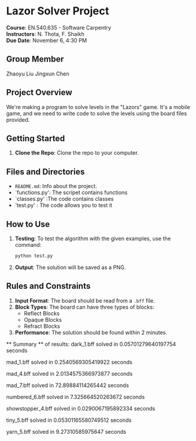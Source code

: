 # Lazor Solver Project

**Course**: EN.540.635 - Software Carpentry  
**Instructors**: N. Thota, F. Shaikh  
**Due Date**: November 6, 4:30 PM  

## Group Member
Zhaoyu Liu
Jingxun Chen
## Project Overview

We're making a program to solve levels in the "Lazors" game. It's a mobile game, and we need to write code to solve the levels using the board files provided.

## Getting Started

1. **Clone the Repo**: Clone the repo to your computer.

## Files and Directories

- `README.md`: Info about the project.
- `functions.py': The scripet contains functions
- `classes.py' :The code contains classes
- 'test.py' : The code allows you to test it

## How to Use

1. **Testing**: To test the algorithm with the given examples, use the command:
   ```bash
   python test.py
   ```
2. **Output**: The solution will be saved as a PNG.

## Rules and Constraints

1. **Input Format**: The board should be read from a `.bff` file.
2. **Block Types**: The board can have three types of blocks:
   - Reflect Blocks
   - Opaque Blocks
   - Refract Blocks
3. **Performance**: The solution should be found within 2 minutes.

** Summary ** of results:
dark_1.bff solved in 0.05701279640197754 seconds

mad_1.bff solved in 0.2540569305419922 seconds

mad_4.bff solved in 2.0134575366973877 seconds

mad_7.bff solved in 72.89884114265442 seconds

numbered_6.bff solved in 7.325664520263672 seconds

showstopper_4.bff solved in 0.0290067195892334 seconds

tiny_5.bff solved in 0.05301165580749512 seconds

yarn_5.bff solved in 9.27310585975647 seconds

